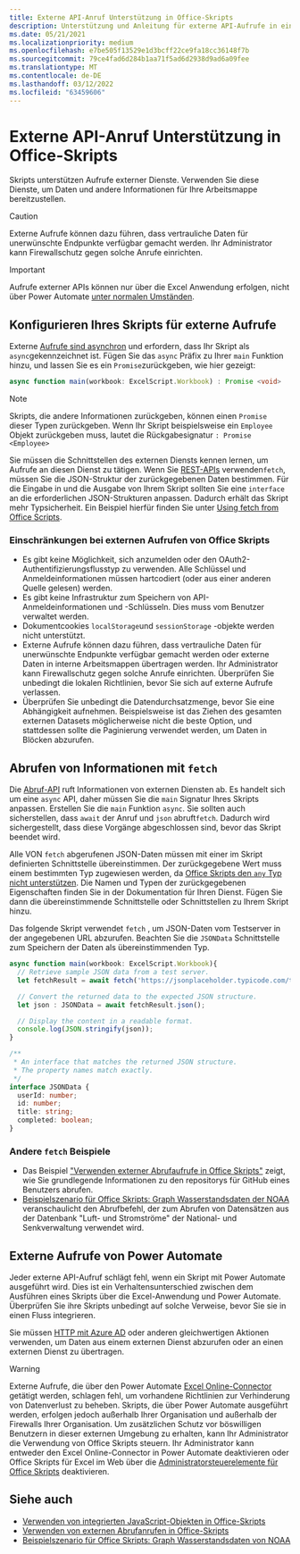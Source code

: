 ```yaml
---
title: Externe API-Anruf Unterstützung in Office-Skripts
description: Unterstützung und Anleitung für externe API-Aufrufe in einem Office-Skript.
ms.date: 05/21/2021
ms.localizationpriority: medium
ms.openlocfilehash: e7be505f13529e1d3bcff22ce9fa18cc36148f7b
ms.sourcegitcommit: 79ce4fad6d284b1aa71f5ad6d2938d9ad6a09fee
ms.translationtype: MT
ms.contentlocale: de-DE
ms.lasthandoff: 03/12/2022
ms.locfileid: "63459606"
---
```

# <a name="external-api-call-support-in-office-scripts"></a>Externe API-Anruf Unterstützung in Office-Skripts

Skripts unterstützen Aufrufe externer Dienste. Verwenden Sie diese Dienste, um Daten und andere Informationen für Ihre Arbeitsmappe bereitzustellen.

> [!CAUTION]
> Externe Aufrufe können dazu führen, dass vertrauliche Daten für unerwünschte Endpunkte verfügbar gemacht werden. Ihr Administrator kann Firewallschutz gegen solche Anrufe einrichten.

> [!IMPORTANT]
> Aufrufe externer APIs können nur über die Excel Anwendung erfolgen, nicht über Power Automate [unter normalen Umständen](#external-calls-from-power-automate).

## <a name="configure-your-script-for-external-calls"></a>Konfigurieren Ihres Skripts für externe Aufrufe

Externe [Aufrufe sind asynchron](https://developer.mozilla.org/docs/Learn/JavaScript/Asynchronous/Async_await) und erfordern, dass Ihr Skript als `async`gekennzeichnet ist. Fügen Sie das `async` Präfix zu Ihrer `main` Funktion hinzu, und lassen Sie es ein `Promise`zurückgeben, wie hier gezeigt:

```typescript
async function main(workbook: ExcelScript.Workbook) : Promise <void>
```

> [!NOTE]
> Skripts, die andere Informationen zurückgeben, können einen `Promise` dieser Typen zurückgeben. Wenn Ihr Skript beispielsweise ein `Employee` Objekt zurückgeben muss, lautet die Rückgabesignatur `: Promise <Employee>`

Sie müssen die Schnittstellen des externen Diensts kennen lernen, um Aufrufe an diesen Dienst zu tätigen. Wenn Sie [REST-APIs](https://wikipedia.org/wiki/Representational_state_transfer) verwenden`fetch`, müssen Sie die JSON-Struktur der zurückgegebenen Daten bestimmen. Für die Eingabe in und die Ausgabe von Ihrem Skript sollten Sie eine `interface` an die erforderlichen JSON-Strukturen anpassen. Dadurch erhält das Skript mehr Typsicherheit. Ein Beispiel hierfür finden Sie unter [Using fetch from Office Scripts](../resources/samples/external-fetch-calls.md).

### <a name="limitations-with-external-calls-from-office-scripts"></a>Einschränkungen bei externen Aufrufen von Office Skripts

* Es gibt keine Möglichkeit, sich anzumelden oder den OAuth2-Authentifizierungsflusstyp zu verwenden. Alle Schlüssel und Anmeldeinformationen müssen hartcodiert (oder aus einer anderen Quelle gelesen) werden.
* Es gibt keine Infrastruktur zum Speichern von API-Anmeldeinformationen und -Schlüsseln. Dies muss vom Benutzer verwaltet werden.
* Dokumentcookies `localStorage`und `sessionStorage` -objekte werden nicht unterstützt.
* Externe Aufrufe können dazu führen, dass vertrauliche Daten für unerwünschte Endpunkte verfügbar gemacht werden oder externe Daten in interne Arbeitsmappen übertragen werden. Ihr Administrator kann Firewallschutz gegen solche Anrufe einrichten. Überprüfen Sie unbedingt die lokalen Richtlinien, bevor Sie sich auf externe Aufrufe verlassen.
* Überprüfen Sie unbedingt die Datendurchsatzmenge, bevor Sie eine Abhängigkeit aufnehmen. Beispielsweise ist das Ziehen des gesamten externen Datasets möglicherweise nicht die beste Option, und stattdessen sollte die Paginierung verwendet werden, um Daten in Blöcken abzurufen.

## <a name="retrieve-information-with-fetch"></a>Abrufen von Informationen mit `fetch`

Die [Abruf-API](https://developer.mozilla.org/docs/Web/API/Fetch_API) ruft Informationen von externen Diensten ab. Es handelt sich um eine `async` API, daher müssen Sie die `main` Signatur Ihres Skripts anpassen. Erstellen Sie die `main` Funktion `async`. Sie sollten auch sicherstellen, dass `await` der Anruf und `json` abruft`fetch`. Dadurch wird sichergestellt, dass diese Vorgänge abgeschlossen sind, bevor das Skript beendet wird.

Alle VON `fetch` abgerufenen JSON-Daten müssen mit einer im Skript definierten Schnittstelle übereinstimmen. Der zurückgegebene Wert muss einem bestimmten Typ zugewiesen werden, da [Office Skripts den `any` Typ nicht unterstützen](typescript-restrictions.md#no-any-type-in-office-scripts). Die Namen und Typen der zurückgegebenen Eigenschaften finden Sie in der Dokumentation für Ihren Dienst. Fügen Sie dann die übereinstimmende Schnittstelle oder Schnittstellen zu Ihrem Skript hinzu.

Das folgende Skript verwendet `fetch` , um JSON-Daten vom Testserver in der angegebenen URL abzurufen. Beachten Sie die `JSONData` Schnittstelle zum Speichern der Daten als übereinstimmenden Typ.

```TypeScript
async function main(workbook: ExcelScript.Workbook){
  // Retrieve sample JSON data from a test server.
  let fetchResult = await fetch('https://jsonplaceholder.typicode.com/todos/1');

  // Convert the returned data to the expected JSON structure.
  let json : JSONData = await fetchResult.json();

  // Display the content in a readable format.
  console.log(JSON.stringify(json));
}

/**
 * An interface that matches the returned JSON structure.
 * The property names match exactly.
 */
interface JSONData {
  userId: number;
  id: number;
  title: string;
  completed: boolean;
}
```

### <a name="other-fetch-samples"></a>Andere `fetch` Beispiele

* Das Beispiel ["Verwenden externer Abrufaufrufe in Office Skripts"](../resources/samples/external-fetch-calls.md) zeigt, wie Sie grundlegende Informationen zu den repositorys für GitHub eines Benutzers abrufen.
* [Beispielszenario für Office Skripts: Graph Wasserstandsdaten der NOAA](../resources/scenarios/noaa-data-fetch.md) veranschaulicht den Abrufbefehl, der zum Abrufen von Datensätzen aus der Datenbank "Luft- und Stromströme" der National- und Senkverwaltung verwendet wird.

## <a name="external-calls-from-power-automate"></a>Externe Aufrufe von Power Automate

Jeder externe API-Aufruf schlägt fehl, wenn ein Skript mit Power Automate ausgeführt wird. Dies ist ein Verhaltensunterschied zwischen dem Ausführen eines Skripts über die Excel-Anwendung und Power Automate. Überprüfen Sie ihre Skripts unbedingt auf solche Verweise, bevor Sie sie in einen Fluss integrieren.

Sie müssen [HTTP mit Azure AD](/connectors/webcontents/) oder anderen gleichwertigen Aktionen verwenden, um Daten aus einem externen Dienst abzurufen oder an einen externen Dienst zu übertragen.

> [!WARNING]
> Externe Aufrufe, die über den Power Automate [Excel Online-Connector](/connectors/excelonlinebusiness) getätigt werden, schlagen fehl, um vorhandene Richtlinien zur Verhinderung von Datenverlust zu beheben. Skripts, die über Power Automate ausgeführt werden, erfolgen jedoch außerhalb Ihrer Organisation und außerhalb der Firewalls Ihrer Organisation. Um zusätzlichen Schutz vor böswilligen Benutzern in dieser externen Umgebung zu erhalten, kann Ihr Administrator die Verwendung von Office Skripts steuern. Ihr Administrator kann entweder den Excel Online-Connector in Power Automate deaktivieren oder Office Skripts für Excel im Web über die [Administratorsteuerelemente für Office Skripts](/microsoft-365/admin/manage/manage-office-scripts-settings) deaktivieren.

## <a name="see-also"></a>Siehe auch

* [Verwenden von integrierten JavaScript-Objekten in Office-Skripts](javascript-objects.md)
* [Verwenden von externen Abrufanrufen in Office-Skripts](../resources/samples/external-fetch-calls.md)
* [Beispielszenario für Office Skripts: Graph Wasserstandsdaten von NOAA](../resources/scenarios/noaa-data-fetch.md)
